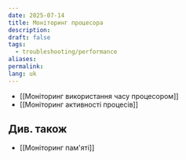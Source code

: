 ```yaml
---
date: 2025-07-14
title: Моніторинг процесора
description: 
draft: false
tags:
  - troubleshooting/performance
aliases: 
permalink: 
lang: uk
---
```



- [[Моніторинг використання часу процесором]]
- [[Моніторинг активності процесів]]

## Див. також

- [[Моніторинг пам'яті]] 
